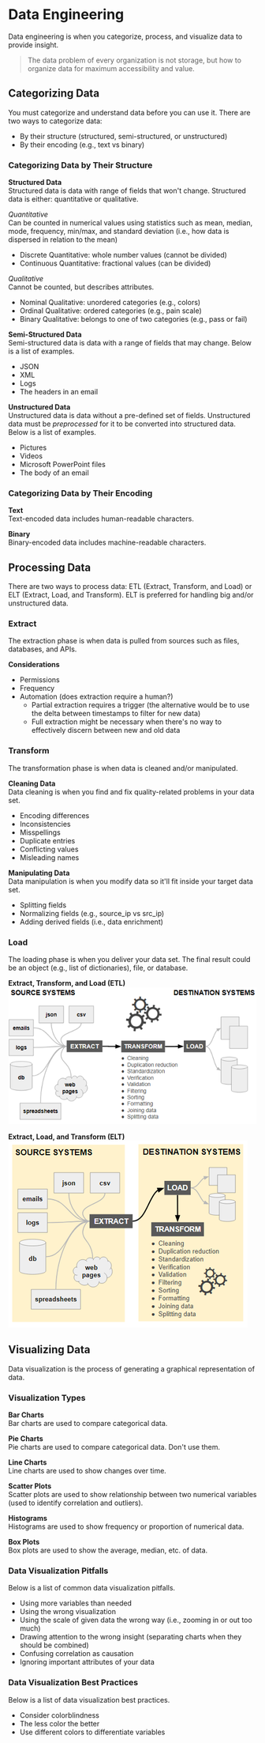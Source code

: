 # Data Engineering
Data engineering is when you categorize, process, and visualize data to provide insight. 

> The data problem of every organization is not storage, but how to organize data for maximum accessibility and value. 

## Categorizing Data
You must categorize and understand data before you can use it. There are two ways to categorize data:
* By their structure (structured, semi-structured, or unstructured)
* By their encoding (e.g., text vs binary)

### Categorizing Data by Their Structure
**Structured Data**  
Structured data is data with range of fields that won't change. Structured data is either: quantitative or qualitative. 

*Quantitative*  
Can be counted in numerical values using statistics such as mean, median, mode, frequency, min/max, and standard deviation (i.e., how data is dispersed in relation to the mean)
* Discrete Quantitative: whole number values (cannot be divided)
* Continuous Quantitative: fractional values (can be divided)

*Qualitative*  
Cannot be counted, but describes attributes.
* Nominal Qualitative: unordered categories (e.g., colors)
* Ordinal Qualitative: ordered categories (e.g., pain scale)
* Binary Qualitative: belongs to one of two categories (e.g., pass or fail)

**Semi-Structured Data**  
Semi-structured data is data with a range of fields that may change. Below is a list of examples.
* JSON
* XML
* Logs
* The headers in an email

**Unstructured Data**  
Unstructured data is data without a pre-defined set of fields. Unstructured data must be *preprocessed* for it to be converted into structured data. Below is a list of examples.
* Pictures
* Videos
* Microsoft PowerPoint files
* The body of an email

### Categorizing Data by Their Encoding
**Text**  
Text-encoded data includes human-readable characters. 

**Binary**  
Binary-encoded data includes machine-readable characters. 

## Processing Data
There are two ways to process data: ETL (Extract, Transform, and Load) or ELT (Extract, Load, and Transform). ELT is preferred for handling big and/or unstructured data. 

### Extract
The extraction phase is when data is pulled from sources such as files, databases, and APIs. 

**Considerations**
* Permissions
* Frequency
* Automation (does extraction require a human?)
  * Partial extraction requires a trigger (the alternative would be to use the delta between timestamps to filter for new data)
  * Full extraction might be necessary when there's no way to effectively discern between new and old data

### Transform
The transformation phase is when data is cleaned and/or manipulated. 

**Cleaning Data**  
Data cleaning is when you find and fix quality-related problems in your data set. 
* Encoding differences
* Inconsistencies
* Misspellings
* Duplicate entries
* Conflicting values
* Misleading names

**Manipulating Data**  
Data manipulation is when you modify data so it'll fit inside your target data set. 
* Splitting fields
* Normalizing fields (e.g., source_ip vs src_ip)
* Adding derived fields (i.e., data enrichment)

### Load
The loading phase is when you deliver your data set. The final result could be an object (e.g., list of dictionaries), file, or database.  

**Extract, Transform, and Load (ETL)**  
![etl-process.png](/data-science/data-analysis/etl-process.png)

**Extract, Load, and Transform (ELT)**   
![elt-process.png](/data-science/data-analysis/elt-process.png)

## Visualizing Data
Data visualization is the process of generating a graphical representation of data. 

### Visualization Types
**Bar Charts**  
Bar charts are used to compare categorical data. 

**Pie Charts**  
Pie charts are used to compare categorical data. Don't use them.

**Line Charts**  
Line charts are used to show changes over time. 

**Scatter Plots**  
Scatter plots are used to show relationship between two numerical variables (used to identify correlation and outliers).

**Histograms**  
Histograms are used to show frequency or proportion of numerical data.

**Box Plots**  
Box plots are used to show the average, median, etc. of data.

### Data Visualization Pitfalls
Below is a list of common data visualization pitfalls.
* Using more variables than needed
* Using the wrong visualization
* Using the scale of given data the wrong way (i.e., zooming in or out too much)
* Drawing attention to the wrong insight (separating charts when they should be combined)
* Confusing correlation as causation 
* Ignoring important attributes of your data

### Data Visualization Best Practices
Below is a list of data visualization best practices. 
* Consider colorblindness
* The less color the better
* Use different colors to differentiate variables